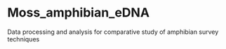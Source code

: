 # Moss_amphibian_eDNA
Data processing and analysis for comparative study of amphibian survey techniques
